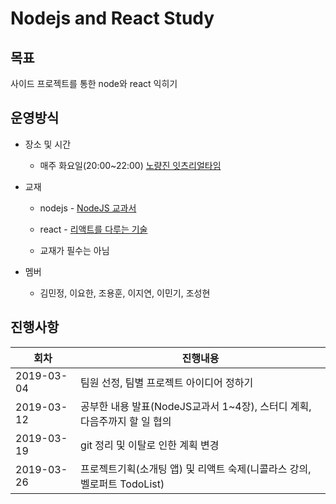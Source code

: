 # Nodejs and React Study

## 목표
사이드 프로젝트를 통한 node와 react 익히기

## 운영방식
* 장소 및 시간
  * 매주 화요일(20:00~22:00) [노량진 잇츠리얼타임](https://map.naver.com/local/siteview.nhn?code=1396964450)

* 교재
  * nodejs - [NodeJS 교과서](https://book.naver.com/bookdb/book_detail.nhn?bid=13799585)

  * react - [리액트를 다루는 기술](https://book.naver.com/bookdb/book_detail.nhn?bid=13799583)

  * 교재가 필수는 아님

* 멤버
  * 김민정, 이요한, 조용훈, 이지연, 이민기, 조성현

## 진행사항
회차        | 진행내용
-----------|-----------------------------------------------------------
2019-03-04 | 팀원 선정, 팀별 프로젝트 아이디어 정하기
2019-03-12 | 공부한 내용 발표(NodeJS교과서 1~4장), 스터디 계획, 다음주까지 할 일 협의
2019-03-19 | git 정리 및 이탈로 인한 계획 변경
2019-03-26 | 프로젝트기획(소개팅 앱) 및 리액트 숙제(니콜라스 강의, 벨로퍼트 TodoList)
